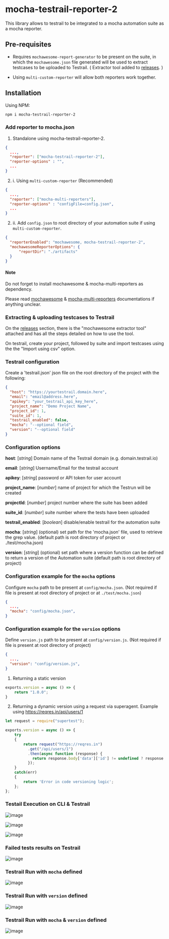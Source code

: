 # mocha-testrail-reporter-2
This library allows to testrail to be integrated to a mocha automation suite as a mocha reporter. 

## Pre-requisites
- Requires `mochawesome-report-generator` to be present on the suite, in which the `mochawesome.json` file generated will be used to extract testcases to be uploaded to Testrail. ( Extractor tool added to [releases](https://github.com/rootesh-mudun-cko/mocha-testrail-reporter-2/releases). )

- Using `multi-custom-reporter` will allow both reporters work together.


## Installation
Using NPM:
```sh
npm i mocha-testrail-reporter-2
```


### Add reporter to mocha.json
1. Standalone using mocha-testrail-reporter-2.
```json
{
  ...,
  "reporter": ["mocha-testrail-reporter-2"],
  "reporter-options" : "",
  ...
}
```

2. i. Using `multi-custom-reporter` (Recommended)

```json
{
  ...,
  "reporter": ["mocha-multi-reporters"],
  "reporter-options" : "configFile=config.json",
  ...
}
```

2. ii. Add `config.json` to root directory of your automation suite if using `multi-custom-reporter`.

```json
{
  "reporterEnabled": "mochawesome, mocha-testrail-reporter-2",
  "mochawesomeReporterOptions": {
      "reportDir": "./artifacts"
  }
}
```

#### Note
Do not forget to install mochawesome & mocha-multi-reporters as dependency.

Please read [mochawesome](https://github.com/adamgruber/mochawesome-report-generator) & [mocha-multi-reporters](https://github.com/stanleyhlng/mocha-multi-reporters) documentations if anything unclear.

### Extracting & uploading testcases to Testrail
On the [releases](https://github.com/rootesh-mudun-cko/mocha-testrail-reporter-2/releases) section, there is the "mochawesome extractor tool" attached and has all the steps detailed on how to use the tool.

On testrail, create your project, followed by suite and import testcases using the the "Import using csv" option.

### Testrail configuration 
Create a 'testrail.json' json file on the root directory of the project with the following:
```json
{
  "host": "https://yourtestrail.domain.here",
  "email": "email@address.here",
  "apikey": "your_testrail_api_key_here",
  "project_name": "Demo Project Name",
  "project_id": 1,
  "suite_id": 1,
  "testrail_enabled": false,
  "mocha": "--optional field", 
  "version": "--optional field" 
}
```

### Configuration options

**host**: [*string*] Domain name of the Testrail domain (e.g. domain.testrail.io)

**email**: [*string*] Username/Email for the testrail account

**apikey**: [*string*] password or API token for user account

**project_name**: [*number*] name of project for which the Testrun will be created

**projectId**: [*number*] project number where the suite has been added

**suite_id**: [*number*] suite number where the tests have been uploaded

**testrail_enabled**: [*boolean*] disable/enable testrail for the automation suite

**mocha**: [*string*] (optional) set path for the 'mocha.json' file, used to retrieve the grep value. (default path is root directory of project or ./test/mocha.json)

**version**: [*string*] (optional) set path where a version function can be defined to return a version of the Automation suite (default path is root directory of project)

### Configuration example for the `mocha` options

Configure `mocha` path to be present at `config/mocha.json`. (Not required if file is present at root directory of project or at `./test/mocha.json`)
```json
{
  ...,
  "mocha": "config/mocha.json",
}
```

### Configuration example for the `version` options

Define `version.js` path to be present at `config/version.js`. (Not required if file is present at root directory of project)

```json
{
  ...,
  "version": "config/version.js",
}
```

1. Returning a static version 
```javascript
exports.version = async () => {
    return "1.0.0";
}

```

2. Returning a dynamic version using a request via superagent. Example using https://reqres.in/api/users/1
```javascript
let request = require("supertest");

exports.version = async () => {
    try
    {
        return request("https://reqres.in")
          .get("/api/users/1")
          .then(async function (response) {
            return response.body['data']['id'] != undefined ? response.body['data']['id'] : 'undefined';
          });
    }
    catch(err)
    {
        return 'Error in code versioning logic';
    };
};

```

### Testail Execution on CLI & Testrail
![image](https://user-images.githubusercontent.com/78484269/165096287-3a454576-2ab2-488e-a707-90ddfb683083.png)

![image](https://user-images.githubusercontent.com/78484269/165097824-e4edafcd-ab5c-409d-88a7-fabf5adb577c.png)

![image](https://user-images.githubusercontent.com/78484269/165096410-b7a773e9-bbf9-4c09-a8e9-cf4e81fc12da.png)

### Failed tests results on Testrail
![image](https://user-images.githubusercontent.com/78484269/165096817-e3338dbd-26d8-4eb9-a996-5f0ae2089edf.png)

### Testrail Run with `mocha` defined
![image](https://user-images.githubusercontent.com/78484269/165097368-41acdeac-1020-4f0a-9dc7-19dff5689e5e.png)

### Testrail Run with `version` defined 
![image](https://user-images.githubusercontent.com/78484269/165097566-dce6d77e-675e-4136-a0e2-12f76fbb7e6e.png)

### Testrail Run with `mocha` & `version` defined 
![image](https://user-images.githubusercontent.com/78484269/165097748-ec719467-5e3f-4e0e-b5fb-9b31973781de.png)


